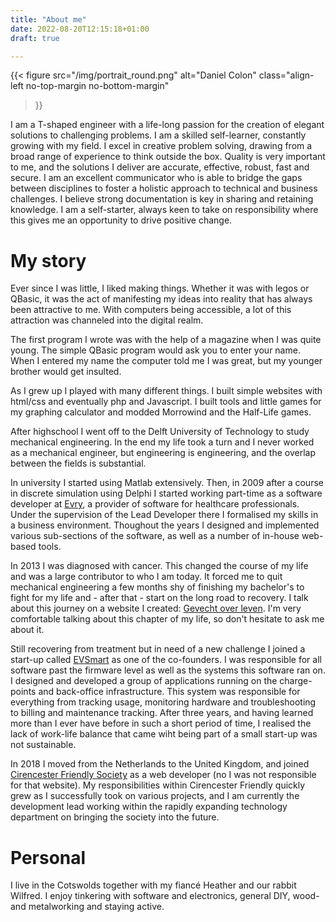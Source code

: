 ```yaml
---
title: "About me"
date: 2022-08-20T12:15:18+01:00
draft: true

---
```


{{<
	figure src="/img/portrait_round.png"
	alt="Daniel Colon"
	class="align-left no-top-margin no-bottom-margin"
>}}

I am a T-shaped engineer with a life-long passion for the creation of elegant
solutions to challenging problems. I am a skilled self-learner, constantly
growing with my field. I excel in creative problem solving, drawing from a
broad range of experience to think outside the box. Quality is very important
to me, and the solutions I deliver are accurate, effective, robust, fast and
secure. I am an excellent communicator who is able to bridge the gaps between
disciplines to foster a	holistic approach to technical and business
challenges. I believe strong documentation is key in sharing and retaining
knowledge. I am a self-starter, always keen to take on responsibility where
this gives me an opportunity to	drive positive change.

# My story

Ever since I was little, I liked making things. Whether it was with legos or
QBasic, it was the act of manifesting my ideas into reality that has always been
attractive to me. With computers being accessible, a lot of this attraction was
channeled into the digital realm.

The first program I wrote was with the help of a magazine when I was quite
young. The simple QBasic program would ask you to enter your name. When I
entered my name the computer told me I was great, but my younger brother would
get insulted.

As I grew up I played with many different things. I built simple websites with
html/css and eventually php and Javascript. I built tools and little games for
my graphing calculator and modded Morrowind and the Half-Life games.

After highschool I went off to the Delft University of Technology to study
mechanical engineering. In the end my life took a turn and I never worked as a
mechanical engineer, but engineering is engineering, and the overlap between the
fields is substantial.

In university I started using Matlab extensively. Then, in 2009 after a course
in discrete simulation using Delphi I started working part-time as a software
developer at [Evry](https://www.evry.nl/), a provider of software for
healthcare professionals. Under the supervision of the Lead Developer there I
formalised my skills in a business environment. Thoughout the years I designed
and implemented various sub-sections of the software, as well as a number of
in-house web-based tools.

In 2013 I was diagnosed with cancer. This changed the course of my life and was
a large contributor to who I am today. It forced me to quit mechanical
engineering a few months shy of finishing my bachelor's to fight for my life
and - after that - start on the long road to recovery. I talk about this journey
on a website I created: 
[Gevecht over leven](https://gevechtoverleven.nl/en/). I'm very comfortable
talking about this chapter of my life, so don't hesitate to ask me about it.

Still recovering from treatment but in need of a new challenge I joined a
start-up called [EVSmart](https://evsmart.nl/) as one of the co-founders.
I was responsible for all software past the firmware level as well as the
systems this software ran on. I designed and developed a group of applications
running on the charge-points and back-office infrastructure. This system was
responsible for everything from tracking usage, monitoring hardware and
troubleshooting to billing and maintenance tracking. After three years, and
having learned more than I ever have before in such a short period of time, I
realised the lack of work-life balance that came wiht being part of a small
start-up was not sustainable.

In 2018 I moved from the Netherlands to the United Kingdom, and joined
[Cirencester Friendly Society](https://www.cirencester-friendly.co.uk/) as a
web developer (no I was not responsible for that website). My responsibilities
within Cirencester Friendly quickly grew as I successfully took on various
projects, and I am currently the development lead working within the rapidly
expanding technology department on bringing the society into the future.

# Personal

I live in the Cotswolds together with my fiancé Heather and our rabbit Wilfred.
I enjoy tinkering with software and electronics, general DIY, wood- and
metalworking and staying active.
